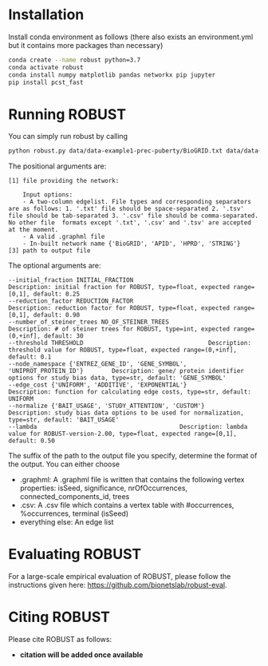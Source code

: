 # Installation

Install conda environment as follows (there also exists an environment.yml but it contains more packages than necessary)
```bash
conda create --name robust python=3.7
conda activate robust
conda install numpy matplotlib pandas networkx pip jupyter
pip install pcst_fast
```

# Running ROBUST

You can simply run robust by calling
```bash
python robust.py data/data-example1-prec-puberty/BioGRID.txt data/data-example1-prec-puberty/prec-pub-seeds.txt prec_puberty.graphml
```
The positional arguments are:
```
[1] file providing the network:
	
	Input options:
	- A two-column edgelist. File types and corresponding separators are as follows: 1. '.txt' file should be space-separated 2. '.tsv' file should be tab-separated 3. '.csv' file should be comma-separated. No other file  formats except '.txt', '.csv' and '.tsv' are accepted at the moment.
	- A valid .graphml file
	- In-built network name {'BioGRID', 'APID', 'HPRD', 'STRING'}
[3] path to output file
```

The optional arguments are:
```
--initial_fraction INITIAL_FRACTION							Description: initial fraction for ROBUST, type=float, expected range=[0,1], default: 0.25
--reduction_factor REDUCTION_FACTOR							Description: reduction factor for ROBUST, type=float, expected range=[0,1], default: 0.90
--number_of_steiner_trees NO_OF_STEINER_TREES						Description: # of steiner trees for ROBUST, type=int, expected range=(0,+inf], default: 30
--threshold THRESHOLD									Description: threshold value for ROBUST, type=float, expected range=(0,+inf], default: 0.1
--node_namespace {'ENTREZ_GENE_ID', 'GENE_SYMBOL', 'UNIPROT_PROTEIN_ID'}		Description: gene/ protein identifier options for study bias data, type=str, default: 'GENE_SYMBOL'
--edge_cost {'UNIFORM', 'ADDITIVE', 'EXPONENTIAL'}					Description: function for calculating edge costs, type=str, default: UNIFORM
--normalize {'BAIT_USAGE', 'STUDY_ATTENTION', 'CUSTOM'}					Description: study bias data options to be used for normalization, type=str, default: 'BAIT_USAGE'
--lambda										Description: lambda value for ROBUST-version-2.00, type=float, expected range=[0,1], default: 0.50
```

The suffix of the path to the output file you specify, determine the format of the output.
You can either choose
- .graphml: A .graphml file is written that contains the following vertex properties: isSeed, significance, nrOfOccurrences, connected_components_id, trees
- .csv: A .csv file which contains a vertex table with #occurrences, %occurrences, terminal (isSeed) 
- everything else: An edge list

# Evaluating ROBUST

For a large-scale empirical evaluation of ROBUST, please follow the instructions given here: https://github.com/bionetslab/robust-eval.

# Citing ROBUST

Please cite ROBUST as follows:
- **citation will be added once available**
